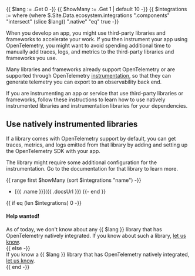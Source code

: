 <!-- prettier-ignore -->
{{ $lang := .Get 0 -}}
{{ $howMany := .Get 1 | default 10 -}}
{{ $integrations := where (where $.Site.Data.ecosystem.integrations ".components" "intersect" (slice $lang)) ".native" "eq" true -}}

When you develop an app, you might use third-party libraries and frameworks to
accelerate your work. If you then instrument your app using OpenTelemetry, you
might want to avoid spending additional time to manually add traces, logs, and
metrics to the third-party libraries and frameworks you use.

Many libraries and frameworks already support OpenTelemetry or are supported
through OpenTelemetry
[instrumentation](/docs/concepts/instrumentation/libraries/), so that they can
generate telemetry you can export to an observability back end.

If you are instrumenting an app or service that use third-party libraries or
frameworks, follow these instructions to learn how to use natively instrumented libraries and instrumentation libraries for your dependencies.

## Use natively instrumented libraries

If a library comes with OpenTelemetry support by default, you can get
traces, metrics, and logs emitted from that library by adding and setting up
the OpenTelemetry SDK with your app.

The library might require some additional configuration for the instrumentation.
Go to the documentation for that library to learn more.

{{ range first $howMany (sort $integrations "name") -}}

<!-- prettier-ignore -->
- [{{ .name }}]({{ .docsUrl }})
{{- end }}

{{ if eq (len $integrations) 0 -}}

<div class="alert alert-secondary" role="alert">
<h4 class="alert-title">Help wanted!</h4>
As of today, we don't know about any {{ $lang }} library that has OpenTelemetry
natively integrated. If you know about such a library,
<a href="https://github.com/open-telemetry/opentelemetry.io/issues/new" target="_blank" rel="noopener" class="external-link">let us know</a>.
</div>
{{ else -}}
<div class="alert alert-info" role="alert">
If you know a {{ $lang }} library that has OpenTelemetry
natively integrated,
<a href="https://github.com/open-telemetry/opentelemetry.io/issues/new" target="_blank" rel="noopener" class="external-link">let us know</a>.
</div>
{{ end -}}

